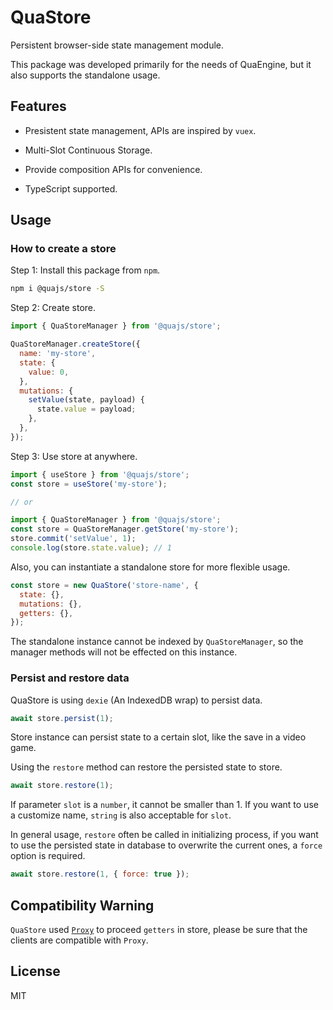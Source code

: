 # QuaStore

Persistent browser-side state management module.

This package was developed primarily for the needs of QuaEngine, but it also supports the standalone usage.

## Features

- Presistent state management, APIs are inspired by `vuex`.

- Multi-Slot Continuous Storage.

- Provide composition APIs for convenience.

- TypeScript supported.

## Usage

### How to create a store

Step 1: Install this package from `npm`.

```bash
npm i @quajs/store -S
```

Step 2: Create store.

```js
import { QuaStoreManager } from '@quajs/store';

QuaStoreManager.createStore({
  name: 'my-store',
  state: {
    value: 0,
  },
  mutations: {
    setValue(state, payload) {
      state.value = payload;
    },
  },
});
```

Step 3: Use store at anywhere.

```js
import { useStore } from '@quajs/store';
const store = useStore('my-store');

// or

import { QuaStoreManager } from '@quajs/store';
const store = QuaStoreManager.getStore('my-store');
store.commit('setValue', 1);
console.log(store.state.value); // 1
```

Also, you can instantiate a standalone store for more flexible usage.

```js
const store = new QuaStore('store-name', {
  state: {},
  mutations: {},
  getters: {},
});
```

The standalone instance cannot be indexed by `QuaStoreManager`, so the manager methods will not be effected on this instance.

### Persist and restore data

QuaStore is using `dexie` (An IndexedDB wrap) to persist data.

```js
await store.persist(1);
```

Store instance can persist state to a certain slot, like the save in a video game.

Using the `restore` method can restore the persisted state to store.

```js
await store.restore(1);
```

If parameter `slot` is a `number`, it cannot be smaller than 1. If you want to use a customize name, `string` is also acceptable for `slot`.

In general usage, `restore` often be called in initializing process, if you want to use the persisted state in database to overwrite the current ones, a `force` option is required.

```js
await store.restore(1, { force: true });
```

## Compatibility Warning

`QuaStore` used [`Proxy`](https://developer.mozilla.org/en-US/docs/Web/JavaScript/Reference/Global_Objects/Proxy) to proceed `getters` in store, please be sure that the clients are compatible with `Proxy`.

## License

MIT
